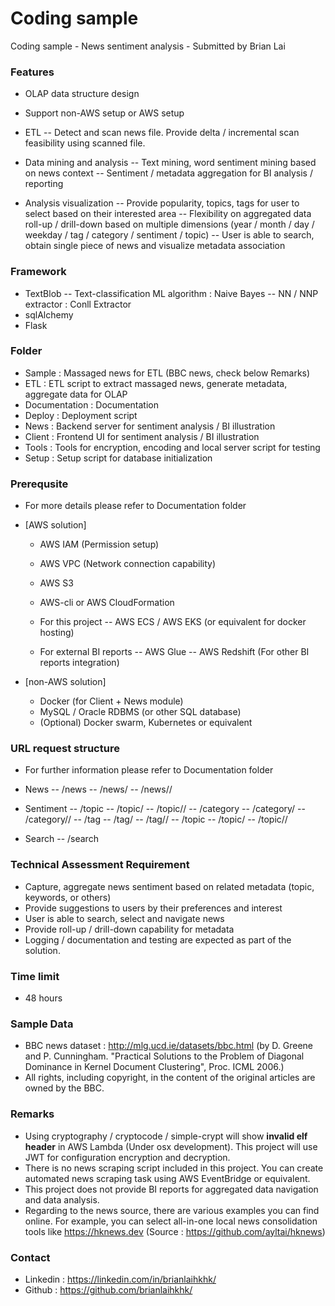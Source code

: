 # Coding sample
Coding sample - News sentiment analysis - Submitted by Brian Lai

### Features

- OLAP data structure design
- Support non-AWS setup or AWS setup

- ETL
-- Detect and scan news file. Provide delta / incremental scan feasibility using scanned file.

- Data mining and analysis
-- Text mining, word sentiment mining based on news context
-- Sentiment / metadata aggregation for BI analysis / reporting 

- Analysis visualization
-- Provide popularity, topics, tags for user to select based on their interested area
-- Flexibility on aggregated data roll-up / drill-down based on multiple dimensions (year / month / day / weekday / tag / category / sentiment / topic)
-- User is able to search, obtain single piece of news and visualize metadata association

### Framework 

- TextBlob
-- Text-classification ML algorithm : Naive Bayes
-- NN / NNP extractor : Conll Extractor
- sqlAlchemy
- Flask

### Folder

- Sample : Massaged news for ETL (BBC news, check below Remarks)
- ETL : ETL script to extract massaged news, generate metadata, aggregate data for OLAP
- Documentation : Documentation
- Deploy : Deployment script
- News : Backend server for sentiment analysis / BI illustration
- Client : Frontend UI for sentiment analysis / BI illustration
- Tools : Tools for encryption, encoding and local server script for testing
- Setup : Setup script for database initialization

### Prerequsite

- For more details please refer to Documentation folder

- [AWS solution]
   - AWS IAM (Permission setup)
   - AWS VPC (Network connection capability)
   - AWS S3
   - AWS-cli or AWS CloudFormation

   - For this project
   -- AWS ECS / AWS EKS (or equivalent for docker hosting)

   - For external BI reports
   -- AWS Glue
   -- AWS Redshift (For other BI reports integration)

- [non-AWS solution]
   - Docker (for Client + News module)
   - MySQL / Oracle RDBMS (or other SQL database)
   - (Optional) Docker swarm, Kubernetes or equivalent 

### URL request structure

- For further information please refer to Documentation folder

- News
-- /news
-- /news/<category>
-- /news/<category>/<uuid>

- Sentiment
-- /topic
-- /topic/<date>
-- /topic/<date>/<topic>
-- /category
-- /category/<date>
-- /category/<date>/<category>
-- /tag
-- /tag/<date>
-- /tag/<date>/<category>
-- /topic
-- /topic/<date>
-- /topic/<date>/<category>

- Search
-- /search

### Technical Assessment Requirement

- Capture, aggregate news sentiment based on related metadata (topic, keywords, or others)
- Provide suggestions to users by their preferences and interest
- User is able to search, select and navigate news
- Provide roll-up / drill-down capability for metadata
- Logging / documentation and testing are expected as part of the solution.

### Time limit

- 48 hours

### Sample Data
- BBC news dataset : http://mlg.ucd.ie/datasets/bbc.html (by D. Greene and P. Cunningham. "Practical Solutions to the Problem of Diagonal Dominance in Kernel Document Clustering", Proc. ICML 2006.)
- All rights, including copyright, in the content of the original articles are owned by the BBC.

### Remarks
- Using cryptography / cryptocode / simple-crypt will show **invalid elf header** in AWS Lambda (Under osx development). This project will use JWT for configuration encryption and decryption.
- There is no news scraping script included in this project. You can create automated news scraping task using AWS EventBridge or equivalent.
- This project does not provide BI reports for aggregated data navigation and data analysis.
- Regarding to the news source, there are various examples you can find online. For example, you can select all-in-one local news consolidation tools like https://hknews.dev (Source : https://github.com/ayltai/hknews) 

### Contact
- Linkedin : https://linkedin.com/in/brianlaihkhk/
- Github : https://github.com/brianlaihkhk/
